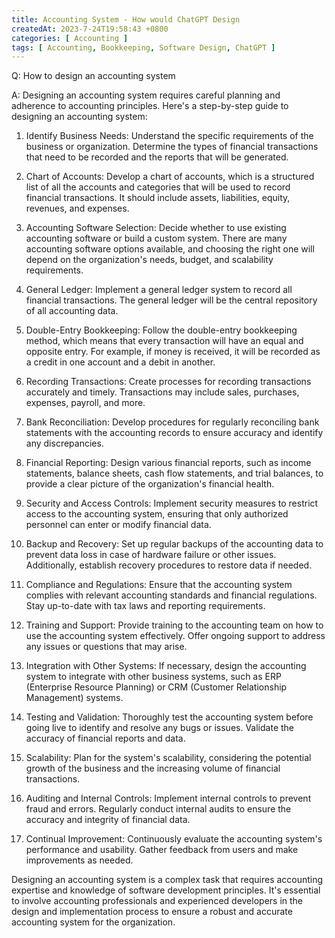 ```yaml
---
title: Accounting System - How would ChatGPT Design
createdAt: 2023-7-24T19:58:43 +0800
categories: [ Accounting ]
tags: [ Accounting, Bookkeeping, Software Design, ChatGPT ]
---
```


Q: How to design an accounting system

A: Designing an accounting system requires careful planning and adherence to accounting principles. Here's a
step-by-step guide to designing an accounting system:

1. Identify Business Needs:
   Understand the specific requirements of the business or organization. Determine the types of financial transactions
   that need to be recorded and the reports that will be generated.

2. Chart of Accounts:
   Develop a chart of accounts, which is a structured list of all the accounts and categories that will be used to
   record financial transactions. It should include assets, liabilities, equity, revenues, and expenses.

3. Accounting Software Selection:
   Decide whether to use existing accounting software or build a custom system. There are many accounting software
   options available, and choosing the right one will depend on the organization's needs, budget, and scalability
   requirements.

4. General Ledger:
   Implement a general ledger system to record all financial transactions. The general ledger will be the central
   repository of all accounting data.

5. Double-Entry Bookkeeping:
   Follow the double-entry bookkeeping method, which means that every transaction will have an equal and opposite entry.
   For example, if money is received, it will be recorded as a credit in one account and a debit in another.

6. Recording Transactions:
   Create processes for recording transactions accurately and timely. Transactions may include sales, purchases,
   expenses, payroll, and more.

7. Bank Reconciliation:
   Develop procedures for regularly reconciling bank statements with the accounting records to ensure accuracy and
   identify any discrepancies.

8. Financial Reporting:
   Design various financial reports, such as income statements, balance sheets, cash flow statements, and trial
   balances, to provide a clear picture of the organization's financial health.

9. Security and Access Controls:
   Implement security measures to restrict access to the accounting system, ensuring that only authorized personnel can
   enter or modify financial data.

10. Backup and Recovery:
    Set up regular backups of the accounting data to prevent data loss in case of hardware failure or other issues.
    Additionally, establish recovery procedures to restore data if needed.

11. Compliance and Regulations:
    Ensure that the accounting system complies with relevant accounting standards and financial regulations. Stay
    up-to-date with tax laws and reporting requirements.

12. Training and Support:
    Provide training to the accounting team on how to use the accounting system effectively. Offer ongoing support to
    address any issues or questions that may arise.

13. Integration with Other Systems:
    If necessary, design the accounting system to integrate with other business systems, such as ERP (Enterprise
    Resource Planning) or CRM (Customer Relationship Management) systems.

14. Testing and Validation:
    Thoroughly test the accounting system before going live to identify and resolve any bugs or issues. Validate the
    accuracy of financial reports and data.

15. Scalability:
    Plan for the system's scalability, considering the potential growth of the business and the increasing volume of
    financial transactions.

16. Auditing and Internal Controls:
    Implement internal controls to prevent fraud and errors. Regularly conduct internal audits to ensure the accuracy
    and integrity of financial data.

17. Continual Improvement:
    Continuously evaluate the accounting system's performance and usability. Gather feedback from users and make
    improvements as needed.

Designing an accounting system is a complex task that requires accounting expertise and knowledge of software
development principles. It's essential to involve accounting professionals and experienced developers in the design and
implementation process to ensure a robust and accurate accounting system for the organization.
